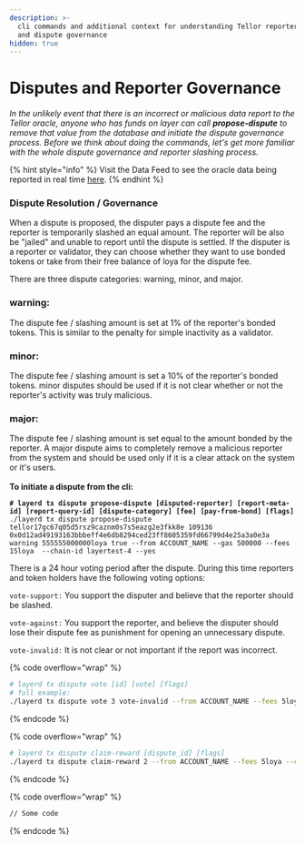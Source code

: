 ```yaml
---
description: >-
  cli commands and additional context for understanding Tellor reporter slashing
  and dispute governance
hidden: true
---
```


# Disputes and Reporter Governance

_In the unlikely event that there is an incorrect or malicious data report to the Tellor oracle, anyone who has funds on layer can call **propose-dispute** to remove that value from the database and initiate the dispute governance process. Before we think about doing the commands, let's get more familiar with the whole dispute governance and reporter slashing process._

{% hint style="info" %}
Visit the Data Feed to see the oracle data being reported in real time [here](https://explorer.tellor.io/data-feed).
{% endhint %}

### Dispute Resolution / Governance

When a dispute is proposed, the disputer pays a dispute fee and the reporter is temporarily slashed an equal amount. The reporter will be also be "jailed" and unable to report until the dispute is settled.  If the disputer is a reporter or validator, they can choose whether they want to use bonded tokens or take from their free balance of loya for the dispute fee.

There are three dispute categories: warning, minor, and major.&#x20;

### warning:

The dispute fee / slashing amount is set at 1% of the reporter's bonded tokens. This is similar to the penalty for simple inactivity as a validator.&#x20;

### minor:

The dispute fee / slashing amount is set a 10% of the reporter's bonded tokens. minor disputes should be used if it is not clear whether or not the reporter's activity was truly malicious.

### major:

The dispute fee / slashing amount is set equal to the amount bonded by the reporter. A major dispute aims to completely remove a malicious reporter from the system and should be used only if it is a clear attack on the system or it's users.\
\
**To initiate a dispute from the cli:**

<pre class="language-sh" data-overflow="wrap"><code class="lang-sh"><strong># layerd tx dispute propose-dispute [disputed-reporter] [report-meta-id] [report-query-id] [dispute-category] [fee] [pay-from-bond] [flags]
</strong>./layerd tx dispute propose-dispute tellor17gc67q05d5rsz9caznm0s7s5eazg2e3fkk8e 109136 0x0d12ad49193163bbbeff4e6db8294ced23ff8605359fd66799d4e25a3a0e3a warning 555555000000loya true --from ACCOUNT_NAME --gas 500000 --fees 15loya  --chain-id layertest-4 --yes
</code></pre>

There is a 24 hour voting period after the dispute. During this time reporters and token holders have the following voting options:

`vote-support:`  You support the disputer and believe that the reporter should be slashed.

`vote-against:` You support the reporter, and believe the disputer should lose their dispute fee as punishment for opening an unnecessary dispute.

`vote-invalid:` It is not clear or not important if the report was incorrect.

{% code overflow="wrap" %}
```sh
# layerd tx dispute vote [id] [vote] [flags]
# full example:
./layerd tx dispute vote 3 vote-invalid --from ACCOUNT_NAME --fees 5loya --chain-id layertest-4
```
{% endcode %}

{% code overflow="wrap" %}
```sh
# layerd tx dispute claim-reward [dispute_id] [flags]
./layerd tx dispute claim-reward 2 --from ACCOUNT_NAME --fees 5loya --chain-id layertest-4
```
{% endcode %}

{% code overflow="wrap" %}
```sh
// Some code
```
{% endcode %}

